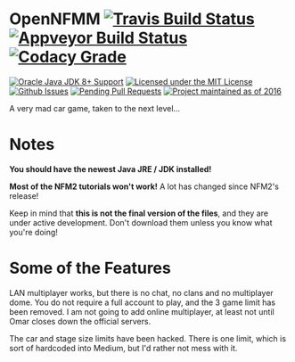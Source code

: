 # OpenNFMM [![Travis Build Status](https://travis-ci.org/rafa1231518/OpenNFMM.svg?branch=master)](https://travis-ci.org/rafa1231518/OpenNFMM) [![Appveyor Build Status](https://ci.appveyor.com/api/projects/status/kebwu8e50c0tm7ut?svg=true)](https://ci.appveyor.com/project/rafa1231518/OpenNFMM) [![Codacy Grade](https://api.codacy.com/project/badge/grade/f8824a29d57740f7b7100885ddec8617)](https://www.codacy.com/app/chrishansen/OpenNFMM)

[![Oracle Java JDK 8+ Support](https://img.shields.io/badge/java-JDK_8-ff69b4.svg)](http://www.oracle.com/technetwork/java/javase/downloads/jdk8-downloads-2133151.html)
[![Licensed under the MIT License](https://img.shields.io/badge/license-MIT-blue.svg)](LICENSE.md)
[![Github Issues](http://githubbadges.herokuapp.com/rafa1231518/OpenNFMM/issues.svg)](https://github.com/rafa1231518/OpenNFMM/issues)
[![Pending Pull Requests](http://githubbadges.herokuapp.com/rafa1231518/OpenNFMM/pulls.svg)](https://github.com/rafa1231518/OpenNFMM/pulls) [![Project maintained as of 2016](https://img.shields.io/maintenance/yes/2016.svg)](https://github.com/rafa1231518/OpenNFMM/)

A very mad car game, taken to the next level...

# Notes
  __You should have the newest Java JRE / JDK installed!__

  __Most of the NFM2 tutorials won't work!__ A lot has changed since NFM2's release!

Keep in mind that __this is not the final version of the files__, and they are under active development. Don't download them unless you know what you're doing!

# Some of the Features
LAN multiplayer works, but there is no chat, no clans and no multiplayer dome. You do not require a full account to play, and the 3 game limit has been removed. I am not going to add online multiplayer, at least not until Omar closes down the official servers.

The car and stage size limits have been hacked. There is one limit, which is sort of hardcoded into Medium, but I'd rather not mess with it.
